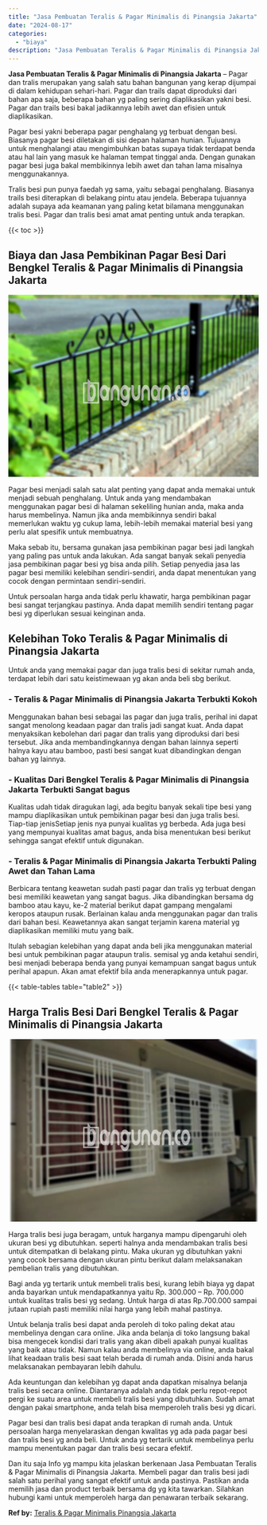 ```yaml
---
title: "Jasa Pembuatan Teralis & Pagar Minimalis di Pinangsia Jakarta"
date: "2024-08-17"
categories: 
  - "biaya"
description: "Jasa Pembuatan Teralis & Pagar Minimalis di Pinangsia Jakarta. Dan itu saja Info yg mampu kita jelaskan berkenaan Jasa Pembuatan Teralis & Pagar Minimalis di..."
---
```


**Jasa Pembuatan Teralis & Pagar Minimalis di Pinangsia Jakarta** – Pagar dan tralis merupakan yang salah satu bahan bangunan yang kerap dijumpai di dalam kehidupan sehari-hari. Pagar dan trails dapat diproduksi dari bahan apa saja, beberapa bahan yg paling sering diaplikasikan yakni besi. Pagar dan trails besi bakal jadikannya lebih awet dan efisien untuk diaplikasikan.

Pagar besi yakni beberapa pagar penghalang yg terbuat dengan besi. Biasanya pagar besi diletakan di sisi depan halaman hunian. Tujuannya untuk menghalangi atau mengimbuhkan batas supaya tidak terdapat benda atau hal lain yang masuk ke halaman tempat tinggal anda. Dengan gunakan pagar besi juga bakal membikinnya lebih awet dan tahan lama misalnya menggunakannya.

Tralis besi pun punya faedah yg sama, yaitu sebagai penghalang. Biasanya trails besi diterapkan di belakang pintu atau jendela. Beberapa tujuannya adalah supaya ada keamanan yang paling ketat bilamana menggunakan tralis besi. Pagar dan tralis besi amat amat penting untuk anda terapkan.

{{< toc >}}

## Biaya dan Jasa Pembikinan Pagar Besi Dari Bengkel Teralis & Pagar Minimalis di Pinangsia Jakarta

![Jasa Pembuatan Teralis & Pagar Minimalis di Pinangsia Jakarta](/images/pagar-minimalis-murah-35.png)

Pagar besi menjadi salah satu alat penting yang dapat anda memakai untuk menjadi sebuah penghalang. Untuk anda yang mendambakan menggunakan pagar besi di halaman sekeliling hunian anda, maka anda harus membelinya. Namun jika anda membikinnya sendiri bakal memerlukan waktu yg cukup lama, lebih-lebih memakai material besi yang perlu alat spesifik untuk membuatnya.

Maka sebab itu, bersama gunakan jasa pembikinan pagar besi jadi langkah yang paling pas untuk anda lakukan. Ada sangat banyak sekali penyedia jasa pembikinan pagar besi yg bisa anda pilih. Setiap penyedia jasa las pagar besi memiliki kelebihan sendiri-sendiri, anda dapat menentukan yang cocok dengan permintaan sendiri-sendiri.

Untuk persoalan harga anda tidak perlu khawatir, harga pembikinan pagar besi sangat terjangkau pastinya. Anda dapat memilih sendiri tentang pagar besi yg diperlukan sesuai keinginan anda.

## Kelebihan Toko Teralis & Pagar Minimalis di Pinangsia Jakarta

Untuk anda yang memakai pagar dan juga tralis besi di sekitar rumah anda, terdapat lebih dari satu keistimewaan yg akan anda beli sbg berikut.

### \- Teralis & Pagar Minimalis di Pinangsia Jakarta Terbukti Kokoh

Menggunakan bahan besi sebagai las pagar dan juga tralis, perihal ini dapat sangat menolong keadaan pagar dan tralis jadi sangat kuat. Anda dapat menyaksikan kebolehan dari pagar dan tralis yang diproduksi dari besi tersebut. Jika anda membandingkannya dengan bahan lainnya seperti halnya kayu atau bamboo, pasti besi sangat kuat dibandingkan dengan bahan yg lainnya.

### \- Kualitas Dari Bengkel Teralis & Pagar Minimalis di Pinangsia Jakarta Terbukti Sangat bagus

Kualitas udah tidak diragukan lagi, ada begitu banyak sekali tipe besi yang mampu diaplikasikan untuk pembikinan pagar besi dan juga tralis besi. Tiap-tiap jenisSetiap jenis nya punyai kualitas yg berbeda. Ada juga besi yang mempunyai kualitas amat bagus, anda bisa menentukan besi berikut sehingga sangat efektif untuk digunakan.

### \- Teralis & Pagar Minimalis di Pinangsia Jakarta Terbukti Paling Awet dan Tahan Lama

Berbicara tentang keawetan sudah pasti pagar dan tralis yg terbuat dengan besi memiliki keawetan yang sangat bagus. Jika dibandingkan bersama dg bamboo atau kayu, ke-2 material berikut dapat gampang mengalami keropos ataupun rusak. Berlainan kalau anda menggunakan pagar dan tralis dari bahan besi. Keawetannya akan sangat terjamin karena material yg diaplikasikan memiliki mutu yang baik.

Itulah sebagian kelebihan yang dapat anda beli jika menggunakan material besi untuk pembikinan pagar ataupun tralis. semisal yg anda ketahui sendiri, besi menjadi beberapa benda yang punyai kemampuan sangat bagus untuk perihal apapun. Akan amat efektif bila anda menerapkannya untuk pagar.

{{< table-tables table="table2" >}}

## Harga Tralis Besi Dari Bengkel Teralis & Pagar Minimalis di Pinangsia Jakarta

![Jasa Pembuatan Teralis & Pagar Minimalis di Pinangsia Jakarta](/images/teralis-minimalis-murah-23.png)

Harga tralis besi juga beragam, untuk harganya mampu dipengaruhi oleh ukuran besi yg dibutuhkan. seperti halnya anda mendambakan tralis besi untuk ditempatkan di belakang pintu. Maka ukuran yg dibutuhkan yakni yang cocok bersama dengan ukuran pintu berikut dalam melaksanakan pembelian tralis yang dibutuhkan.

Bagi anda yg tertarik untuk membeli tralis besi, kurang lebih biaya yg dapat anda bayarkan untuk mendapatkannya yaitu Rp. 300.000 – Rp. 700.000 untuk kualitas tralis besi yg sedang. Untuk harga di atas Rp.700.000 sampai jutaan rupiah pasti memiliki nilai harga yang lebih mahal pastinya.

Untuk belanja tralis besi dapat anda peroleh di toko paling dekat atau membelinya dengan cara online. Jika anda belanja di toko langsung bakal bisa mengecek kondisi dari tralis yang akan dibeli apakah punyai kualitas yang baik atau tidak. Namun kalau anda membelinya via online, anda bakal lihat keadaan tralis besi saat telah berada di rumah anda. Disini anda harus melaksanakan pembayaran lebih dahulu.

Ada keuntungan dan kelebihan yg dapat anda dapatkan misalnya belanja tralis besi secara online. Diantaranya adalah anda tidak perlu repot-repot pergi ke suatu area untuk membeli tralis besi yang dibutuhkan. Sudah amat dengan pakai smartphone, anda telah bisa memperoleh tralis besi yg dicari.

Pagar besi dan tralis besi dapat anda terapkan di rumah anda. Untuk persoalan harga menyelaraskan dengan kwalitas yg ada pada pagar besi dan tralis besi yg anda beli. Untuk anda yg tertarik untuk membelinya perlu mampu menentukan pagar dan tralis besi secara efektif.

Dan itu saja Info yg mampu kita jelaskan berkenaan Jasa Pembuatan Teralis & Pagar Minimalis di Pinangsia Jakarta. Membeli pagar dan tralis besi jadi salah satu perihal yang sangat efektif untuk anda pastinya. Pastikan anda memilih jasa dan product terbaik bersama dg yg kita tawarkan. Silahkan hubungi kami untuk memperoleh harga dan penawaran terbaik sekarang.

**Ref by:** [Teralis & Pagar Minimalis Pinangsia Jakarta](https://id.wikipedia.org/wiki/Teralis)
